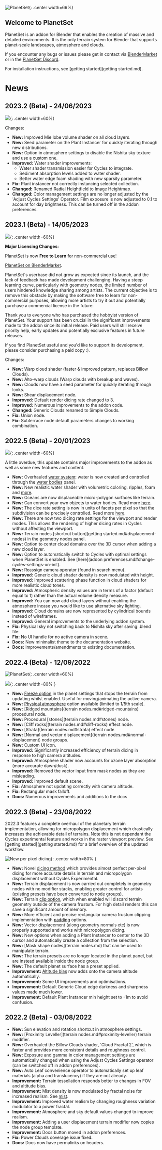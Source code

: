 ![PlanetSet](media/planetset_logo_2023_2.png){: .center width=69%}

## Welcome to PlanetSet

PlanetSet is an addon for Blender that enables the creation of massive and detailed environments. It is the only terrain system for Blender that supports planet-scale landscapes, atmosphere and clouds.

If you encounter any bugs or issues please get in contact via [BlenderMarket](https://blendermarket.com/) or in the [PlanetSet Discord](https://discord.gg/d5CCkh5pJs).

For installation instructions, see [getting started](getting started.md).

# News

## 2023.2 (Beta) - 24/06/2023

![](media/planetset_logo_2023_2.png){: .center width=60%}

Changes:

- **New:** Improved Mie lobe volume shader on all cloud layers.
- **New:** Seed parameter on the Plant Instancer for quickly iterating through new distributions.
- **New:** Option in atmosphere settings to disable the Nishita sky texture and use a custom one.
- **Improved:** Water shader improvements:
    - Water shader transmission easier for Cycles to integrate.
    - Sediment absorption levels added to water shader.
    - Better water edge foam shading with new sparsity parameter.
- **Fix:** Plant instancer not correctly instancing selected collection.
- **Changed:** Renamed Radial Heightfield to Image Heightmap.
- **Changed:** Color management settings are no longer adjusted by the 'Adjust Cycles Settings' Operator. Film exposure is now adjusted to 0.1 to account for day brightness. This can be turned off in the addon preferences.

## 2023.1 (Beta) - 14/05/2023

![](media/planetset_logo_2023_1.png){: .center width=60%}

**Major Licensing Changes:**

PlanetSet is now **Free to Learn** for non-commercial use!

[PlanetSet on BlenderMarket](https://blendermarket.com/products/planetset).

PlanetSet's userbase did not grow as expected since its launch, and the lack of feedback has made development challenging. Having a steep learning curve, particularly with geometry nodes, the limited number of users hindered knowledge sharing among artists. The current objective is to remove this obstacle by making the software free to learn for non-commercial purposes, allowing more artists to try it out and potentially purchase a commercial license in the future. 

Thank you to everyone who has purchased the hobbyist version of PlanetSet. Your support has been crucial in the significant improvements made to the addon since its initial release. Paid users will still receive priority help, early updates and potentially exclusive features in future releases.

If you find PlanetSet useful and you'd like to support its development, please consider purchasing a paid copy :).

Changes:

- **New:** Warp cloud shader (faster & improved pattern, replaces Billow Clouds).
- **New:** Alto-warp clouds (Warp clouds with breakup and waves).
- **New:** Clouds now have a seed parameter for quickly iterating through looks.
- **New:** Shear displacement node.
- **Improved:** Default render dicing rate changed to 3.
- **Improved:** Numerous improvements to the addon code.
- **Changed:** Generic Clouds renamed to Simple Clouds.
- **Fix:** Union node.
- **Fix:** Subterrace node default parameters changes to working combination.

## 2022.5 (Beta) - 20/01/2023

![](media/planetset_logo_2022_5.png){: .center width=60%}

A little overdue, this update contains major improvements to the addon as well as some new features and content.

- **New:** Overhauled [water system](water.md): water is now created and controlled through the [water bodies](water.md) panel.
- **New:** New realistic water shader with volumetric coloring, ripples, foam and [more](water.md).
- **New:** Oceans are now displaceable micro-polygon surfaces like terrain.
- **New:** Can convert your own objects to water bodies. Read more [here](water.md#user-water-bodies).
- **New:** The dice rate setting is now in units of facets per pixel so that the subdivision can be precisely controlled. Read more [here](planet.md#dicing-rate).
- **New:** There are now two dicing rate settings for the viewport and render modes. This allows the rendering of higher dicing rates in Cycles without affecting the viewport.
- **New:** Terrain nodes [shortcut button](getting started.md#displacement-nodes) in the geometry nodes panel.
- **New:** Option to center cloud domains over the 3D cursor when adding a new cloud layer.
- **New:** Option to automatically switch to Cycles with optimal settings when PlanetSet is enabled. See [here](addon preferences.md#change-cycles-settings-on-init).
- **New:** Reassign camera operator (found in search menu).
- **Improved:** Generic cloud shader density is now modulated with height.
- **Improved:** Improved scattering phase function in cloud shaders for more realistic cloud tones.
- **Improved:** Atmospheric density values are in terms of a factor (default equal to 1) rather than the actual volume density measure.
- **Improved:** You can now add cloud layers without enabling the atmosphere incase you would like to use alternative sky lighting.
- **Improved:** Cloud domains are now represented by cylindrical bounds instead of wireframes.
- **Improved:** General improvements to the underlying addon system.
- **Fix:** Physical sky not switching back to Nishita sky after saving .blend file.
- **Fix:** No UI handle for no active camera in scene.
- **Docs:** New minimalist theme to the documentation website.
- **Docs:** Improvements/amendments to existing documentation.

## 2022.4 (Beta) - 12/09/2022

![PlanetSet](media/planetset_logo.png){: .center width=60%}

![](media/space.jpg){: .center width=80% }

- **New:** [Freeze option](planet.md#freeze) in the planet settings that stops the terrain from updating whilst enabled. Useful for moving/animating the active camera.
- **New:** [Physical atmosphere](atmosphere.md#physical-atmosphere) option available (limited to 1/5th scale).
- **New:** [Ridged mountains](terrain nodes.md#ridged-mountains) procedural node.
- **New:** Procedural [stones](terrain nodes.md#stones) node.
- **New:** [Cliff rocks](terrain nodes.md#cliff-rocks) effect node.
- **New:** [Strata](terrain nodes.md#strata) effect node.
- **New:** [Normal and vector displacement](terrain nodes.md#normal-displacement) node groups.
- **New:** Custom UI icon.
- **Improved:** Significantly increased efficiency of terrain dicing in response to high camera altitudes.
- **Improved:** Atmosphere shader now accounts for ozone layer absorption (more accurate dawn/dusk).
- **Improved:** Removed the vector input from mask nodes as they are misleading.
- **Improved:** Improved default scene.
- **Fix:** Atmosphere not updating correctly with camera altitude.
- **Fix:** Rectangular mask falloff.
- **Docs:** Numerous improvements and additions to the docs.

## 2022.3 (Beta) - 23/08/2022

2022.3 features a complete overhaul of the planetary terrain implementation, allowing for micropolygon displacement which drastically increases the achievable detail of terrains. Note this is not dependant the Cycles experimental feature and works in the raster viewport preview. See [getting started](getting started.md) for a brief overview of the updated workflow.

![New per pixel dicing](media/dicing_method_2022_3_update.jpg){: .center width=80% }

- **New:** Novel [dicing method](planet.md#dice-rate) which provides almost perfect per-pixel dicing for more accurate details in terrain and micropolygon displacement without Cycles Experimental.
- **New:** Terrain displacement is now carried out completely in geometry nodes with no modifier stacks, enabling greater control for artists (existing presets have been converted to node groups).
- **New:** Terrain [clip option](planet.md#clip), which when enabled will discard terrain geometry outside of the camera frustum. For high detail renders this can save a significant amount of memory.
- **New:** More efficient and precise rectangular camera frustum clipping implementation with [padding](planet.md#padding) options.
- **New:** Vector displacement (along geometry normals etc) is now properly supported and works with micropolygon dicing.
- **New:** New options when adding a Plant Instancer to center to the 3D cursor and automatically create a collection from the selection.
- **New:** [Mask shape nodes](terrain nodes.md) that can be used to manipulate terrain.
- **New:** The terrain presets are no longer located in the planet panel, but are instead available inside the node group.
- **New:** The default planet surface has a preset applied.
- **Improvement:** [Altitude bias](planet.md#altitude-bias) now adds onto the camera altitude automatically.
- **Improvement:** Some UI improvements and optimisations.
- **Improvement:** Default Generic Cloud edge darkness and sharpness values made much lower.
- **Improvement:** Default Plant Instancer min height set to -1m to avoid confusion.

## 2022.2 (Beta) - 03/08/2022
- **New:** Sun elevation and rotation shortcut in atmosphere settings.
- **New:** [Proximity Leveller](terrain nodes.md#proximity-leveller) terrain modifier.
- **New:** Overhauled the Billow Clouds shader, 'Cloud Fractal 2', which is faster and provides more consistent details and roughness control.
- **New:** Exposure and gamma in color management settings are automatically changed when using the Adjust Cycles Settings operator (can be switched off in addon preferences).
- **New:** Auto Leaf convenience operator to automatically set up leaf materials (alpha and translucency) if they are not already.
- **Improvement:** Terrain tessellation responds better to changes in FOV and altitude bias.
- **Improvement:** Mist density is now modulated by fractal noise for increased realism. See [mist](clouds.md#mist-volume).
- **Improvement:** Improved water realism by changing roughness variation modulator to a power fractal.
- **Improvement:** Atmosphere and sky default values changed to improve realism.
- **Improvement:** Adding a user displacement terrain modifier now copies the node group template.
- **Improvement:** Docs button moved in addon preferences.
- **Fix:** Power Clouds coverage issue fixed.
- **Docs:** Docs now have permalinks on headers.
